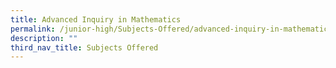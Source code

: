 ```yaml
---
title: Advanced Inquiry in Mathematics
permalink: /junior-high/Subjects-Offered/advanced-inquiry-in-mathematics
description: ""
third_nav_title: Subjects Offered
---
```

